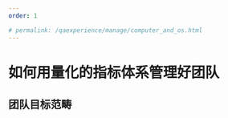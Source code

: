```yaml
---
order: 1

# permalink: /qaexperience/manage/computer_and_os.html
---
```

# 如何用量化的指标体系管理好团队



## 团队目标范畴


